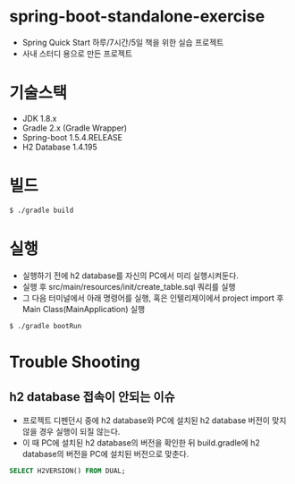 # spring-boot-standalone-exercise
- Spring Quick Start 하루/7시간/5일 책을 위한 실습 프로젝트
- 사내 스터디 용으로 만든 프로젝트

# 기술스택
- JDK 1.8.x
- Gradle 2.x (Gradle Wrapper)
- Spring-boot 1.5.4.RELEASE
- H2 Database 1.4.195

# 빌드
```bash
$ ./gradle build
```

# 실행
- 실행하기 전에 h2 database를 자신의 PC에서 미리 실행시켜둔다.
- 실행 후 src/main/resources/init/create_table.sql 쿼리를 실행
- 그 다음 터미널에서 아래 명령어를 실행, 혹은 인텔리제이에서 project import 후 Main Class(MainApplication) 실행
```bash
$ ./gradle bootRun
```

# Trouble Shooting
## h2 database 접속이 안되는 이슈
- 프로젝트 디펜던시 중에 h2 database와 PC에 설치된 h2 database 버전이 맞지 않을 경우 실행이 되질 않는다.
- 이 때 PC에 설치된 h2 database의 버전을 확인한 뒤 build.gradle에 h2 database의 버전을 PC에 설치된 버전으로 맞춘다.
```sql
SELECT H2VERSION() FROM DUAL;
```